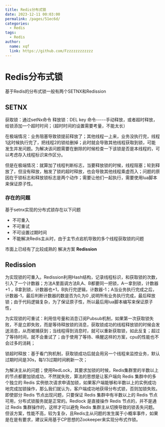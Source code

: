 ```yaml
---
title: Redis分布式锁
date: 2023-12-11 00:03:00
permalink: /pages/51ec6d/
categories:
  - Redis
tags:
  - Redis
author: 
  name: xqf
  link: https://github.com/Fzzzzzzzzzzzz
---
```


# Redis分布式锁

基于Redis的分布式锁一般有两个SETNX和Redission

## SETNX

获取锁：通过setNx命令
释放锁：DEL key 命令-----手动释放，或者超时释放，给锁添加一个超时时间；（超时时间的设置需要考量，不能太长）

在极端情况：业务阻塞导致锁提前释放了；其他线程一上来，业务没执行完，线程1这时候执行完了，把线程2的锁给删掉；此时就会导致其他线程获取到锁，可能发生并发问题。为解决该问题需要在删除的时候检查一下该锁是否是本线程的，可以考虑存入线程标识来作区分。

 

但是在极端情况：就算加了线程判断标志，当要释放锁的时候，线程阻塞；轮到释放了，但没有释放，触发了锁的超时释放，也会导致其他线程乘虚而入；问题的原因在于锁标志和释放锁标志是两个动作；需要让他们一起执行，需要使用lua脚本来保证原子性。

### 存在的问题

基于setnx实现的分布式锁存在以下问题

- 不可重入
- 不可重试
- 不可设置过期时间
- 不能解决Redis主从时，由于主节点宕机导致的多个线程获取锁的问题

市面上已经有了比较成熟的 解决方案 **Redission**

## Redission

为实现锁的可重入。Redission利用Hash结构，记录线程标识，和获取锁的次数，引入了一个计数器；方法A里面调方法B,A、B都要同一把锁，A一拿到锁，计数器+1 ，B拿到锁，计数器也+1，B执行完逻辑，计数器-1；A当业务执行完成之后，计数器-1，最后判断计数器的数是否为0,为0 ,说明所有业务执行完成，最后释放锁；由于代码逻辑复杂，为了保证原子性，所以最后用lua脚本编写来保证原子性，

为实现锁的可重试：利用信号量和消息订阅Pubsub机制，如果第一次获取锁失败，不是立即失败，而是等待释放锁的消息，获取锁成功的线程释放锁的时候会发送消息，从而被捕获到；当线程得到消息时，就可以重新获取锁，如此反复；超过了等待时间，就不会重试了；由于使用了等待、唤醒这样的方案，cpu的性能也不会过多的消耗；

锁超时释放：基于看门狗机制，获取锁成功后就会用另一个线程来监控业务，默认过期时间是30s，每1/3过期时间刷新一次；

为解决主从的问题；使用RedLock，其要求加锁的时候，Redis集群里的半数以上的节点都要加锁成功，不然就失败，算法的思想是让客户端向 Redis 集群中的多个独立的 Redis 实例依次请求申请加锁，如果客户端能够和半数以上的实例成功地完成加锁操作，那么我们就认为，客户端成功地获得分布式锁，否则加锁失败。即使部分 Redis 节点出现问题，只要保证 Redis 集群中有半数以上的 Redis 节点可用，分布式锁服务就是正常的。Redlock 是直接操作 Redis 节点的，并不是通过 Redis 集群操作的，这样才可以避免 Redis 集群主从切换导致的锁丢失问题。但该方案，性能不高，较为复杂，且Redis主从问题的发生属于小概率事件，如果是在是有要求，建议采用基于CP思想的Zookeeper来实现分布式作锁。